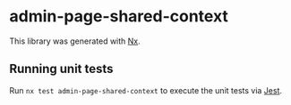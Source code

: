 # admin-page-shared-context

This library was generated with [Nx](https://nx.dev).

## Running unit tests

Run `nx test admin-page-shared-context` to execute the unit tests via [Jest](https://jestjs.io).
